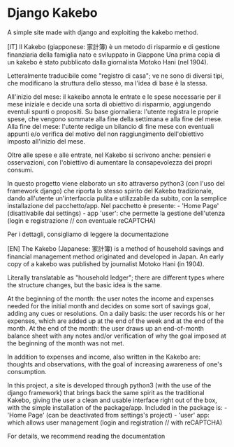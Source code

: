 # Django Kakebo

A simple site made with django and exploiting the kakebo method.

[IT]
Il Kakebo (giapponese: 家計簿) è un metodo di risparmio e di gestione finanziaria della famiglia nato e sviluppato in Giappone
Una prima copia di un kakebo è stato pubblicato dalla giornalista Motoko Hani (nel 1904).

Letteralmente traducibile come "registro di casa"; ve ne sono di diversi tipi, che modificano la struttura dello stesso, ma l'idea di base è la stessa.

All'inizio del mese: il kakeibo annota le entrate e le spese necessarie per il mese iniziale e decide una sorta di obiettivo di risparmio, aggiungendo eventuli spunti o propositi.
Su base giornaliera: l'utente registra le proprie spese, che vengono sommate alla fine della settimana e alla fine del mese.
Alla fine del mese: l'utente redige un bilancio di fine mese con eventuali appunti e/o verifica del motivo del non raggiungimento dell'obiettivo imposto all'inizio del mese.

Oltre alle spese e alle entrate, nel Kakebo si scrivono anche: pensieri e osservazioni, con l'obiettivo di aumentare la consapevolezza dei propri consumi.

In questo progetto viene elaborato un sito attraverso python3 (con l'uso del framework django) che riporta lo stesso spirito del Kakebo tradizionale, dando all'utente un'interfaccia pulita e utilizzabile da subito, con la semplice installazione del pacchetto/app.
Nel pacchetto è presente:
    - 'Home Page' (disattivabile dai settings)
    - app 'user': che permette la gestione dell'utenza (login e registrazione // con eventuale reCAPTCHA)

Per i dettagli, consigliamo di leggere la documentazione

[EN]
The Kakebo (Japanese: 家計簿) is a method of household savings and financial management method originated and developed in Japan.
An early copy of a kakebo was published by journalist Motoko Hani (in 1904).

Literally translatable as "household ledger"; there are different types where the structure changes, but the basic idea is the same.

At the beginning of the month: the user notes the income and expenses needed for the initial month and decides on some sort of savings goal, adding any cues or resolutions.
On a daily basis: the user records his or her expenses, which are added up at the end of the week and at the end of the month.
At the end of the month: the user draws up an end-of-month balance sheet with any notes and/or verification of why the goal imposed at the beginning of the month was not met.

In addition to expenses and income, also written in the Kakebo are: thoughts and observations, with the goal of increasing awareness of one's consumption.

In this project, a site is developed through python3 (with the use of the django framework) that brings back the same spirit as the traditional Kakebo, giving the user a clean and usable interface right out of the box, with the simple installation of the package/app.
Included in the package is:
    - 'Home Page' (can be deactivated from settings's project)
    - 'user' app: which allows user management (login and registration // with reCAPTCHA)

For details, we recommend reading the documentation
